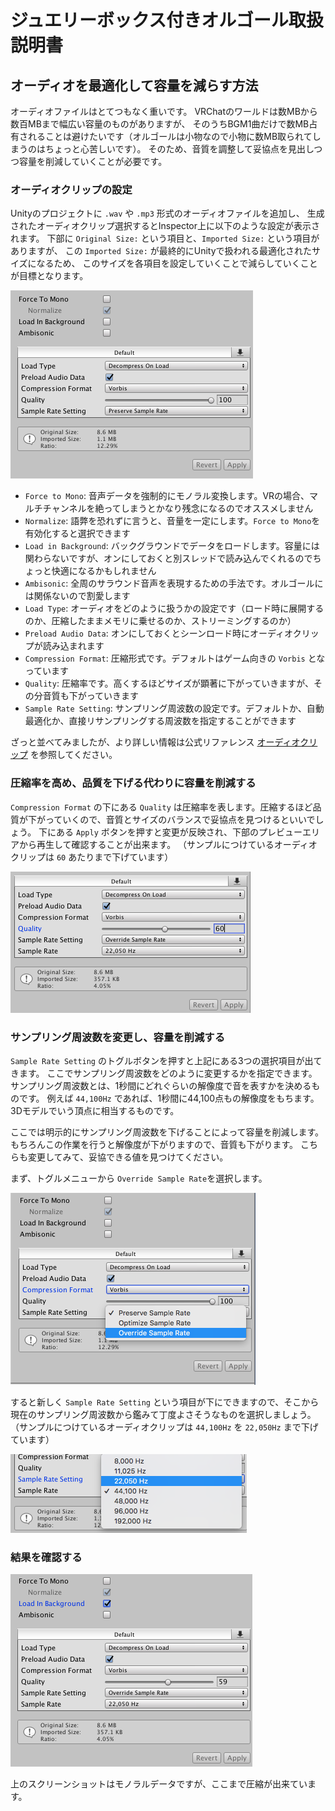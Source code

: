 # ジュエリーボックス付きオルゴール取扱説明書

## オーディオを最適化して容量を減らす方法

オーディオファイルはとてつもなく重いです。
VRChatのワールドは数MBから数百MBまで幅広い容量のものがありますが、
そのうちBGM1曲だけで数MB占有されることは避けたいです（オルゴールは小物なので小物に数MB取られてしまうのはちょっと心苦しいです）。
そのため、音質を調整して妥協点を見出しつつ容量を削減していくことが必要です。

### オーディオクリップの設定

Unityのプロジェクトに `.wav` や `.mp3` 形式のオーディオファイルを追加し、
生成されたオーディオクリップ選択するとInspector上に以下のような設定が表示されます。
下部に `Original Size:` という項目と、`Imported Size:` という項目がありますが、
この `Imported Size:` が最終的にUnityで扱われる最適化されたサイズになるため、
このサイズを各項目を設定していくことで減らしていくことが目標となります。

![default](images/default.png "default")

* `Force to Mono`: 音声データを強制的にモノラル変換します。VRの場合、マルチチャンネルを絶ってしまうとかなり残念になるのでオススメしません
* `Normalize`: 語弊を恐れずに言うと、音量を一定にします。`Force to Mono`を有効化すると選択できます
* `Load in Background`: バックグラウンドでデータをロードします。容量には関わらないですが、オンにしておくと別スレッドで読み込んでくれるのでちょっと快適になるかもしれません
* `Ambisonic`: 全周のサラウンド音声を表現するための手法です。オルゴールには関係ないので割愛します
* `Load Type`: オーディオをどのように扱うかの設定です（ロード時に展開するのか、圧縮したままメモリに乗せるのか、ストリーミングするのか）
* `Preload Audio Data`: オンにしておくとシーンロード時にオーディオクリップが読み込まれます
* `Compression Format`: 圧縮形式です。デフォルトはゲーム向きの `Vorbis` となっています
* `Quality`: 圧縮率です。高くするほどサイズが顕著に下がっていきますが、その分音質も下がっていきます
* `Sample Rate Setting`: サンプリング周波数の設定です。デフォルトか、自動最適化か、直接リサンプリングする周波数を指定することができます

ざっと並べてみましたが、より詳しい情報は公式リファレンス [オーディオクリップ](https://docs.unity3d.com/jp/current/Manual/class-AudioClip.html) を参照してください。

### 圧縮率を高め、品質を下げる代わりに容量を削減する

`Compression Format` の下にある `Quality` は圧縮率を表します。圧縮するほど品質が下がっていくので、音質とサイズのバランスで妥協点を見つけるといいでしょう。
下にある `Apply` ボタンを押すと変更が反映され、下部のプレビューエリアから再生して確認することが出来ます。
（サンプルにつけているオーディオクリップは `60` あたりまで下げています）

![change-quality](images/change_quality.png "change-quality")

### サンプリング周波数を変更し、容量を削減する

`Sample Rate Setting` のトグルボタンを押すと上記にある3つの選択項目が出てきます。
ここでサンプリング周波数をどのように変更するかを指定できます。サンプリング周波数とは、1秒間にどれぐらいの解像度で音を表すかを決めるものです。
例えば `44,100Hz` であれば、1秒間に44,100点もの解像度をもちます。3Dモデルでいう頂点に相当するものです。

ここでは明示的にサンプリング周波数を下げることによって容量を削減します。もちろんこの作業を行うと解像度が下がりますので、音質も下がります。
こちらも変更してみて、妥協できる値を見つけてください。

まず、トグルメニューから `Override Sample Rate`を選択します。

![select-frequency](images/select_frequency.png "select-frequency")

すると新しく `Sample Rate Setting` という項目が下にできますので、そこから現在のサンプリング周波数から鑑みて丁度よさそうなものを選択しましょう。
（サンプルにつけているオーディオクリップは `44,100Hz` を `22,050Hz` まで下げています）

![frequency-list](images/frequency_list.png "frequency-list")

### 結果を確認する

![result](images/result.png "result")

上のスクリーンショットはモノラルデータですが、ここまで圧縮が出来ています。
